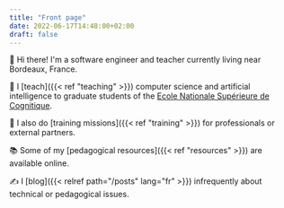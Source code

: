 ```yaml
---
title: "Front page"
date: 2022-06-17T14:48:00+02:00
draft: false
---
```


👋 Hi there! I'm a software engineer and teacher currently living near Bordeaux, France.

🏫 I [teach]({{< ref "teaching" >}}) computer science and artificial intelligence to graduate students of the [Ecole Nationale Supérieure de Cognitique](https://ensc.bordeaux-inp.fr/en).

🤝 I also do [training missions]({{< ref "training" >}}) for professionals or external partners.

📚 Some of my [pedagogical resources]({{< ref "resources" >}}) are available online.

✍️ I [blog]({{< relref path="/posts" lang="fr" >}}) infrequently about technical or pedagogical issues.
